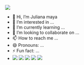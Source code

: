 ![](https://www.google.com/url?sa=i&url=https%3A%2F%2Fgiphy.com%2Fexplore%2Fmc-kevin&psig=AOvVaw2u6RlGl70H_4iFVN6KjH_x&ust=1716035633129000&source=images&cd=vfe&opi=89978449&ved=0CBEQjRxqFwoTCKCctIbZlIYDFQAAAAAdAAAAABAc)
- 👋 Hi, I’m Juliana maya 
- 👀 I’m interested in ...
- 🌱 I’m currently learning ...
- 💞️ I’m looking to collaborate on ...
- 📫 How to reach me ...
- 😄 Pronouns: ...
- ⚡ Fun fact: ...
- ![](https://img.shields.io/badge/Platzi-98CA3F?style=for-the-badge&logo=platzi&logoColor=white)
![](https://img.shields.io/badge/WhatsApp-25D366?style=for-the-badge&logo=whatsapp&logoColor=white)
![](https://img.shields.io/badge/Zulip-50ADFF?style=for-the-badge&logo=Zulip&logoColor=white)
![](https://img.shields.io/badge/website-000000?style=for-the-badge&logo=About.me&logoColor=white)
![](https://img.shields.io/badge/Netlify-00C7B7?style=for-the-badge&logo=netlify&logoColor=white)
